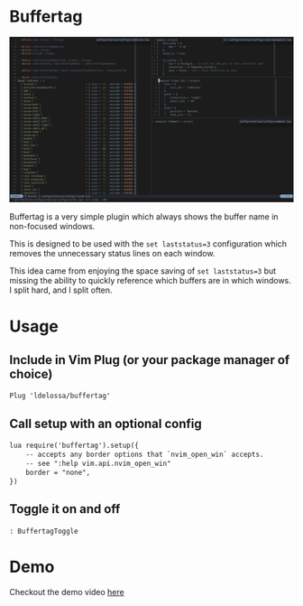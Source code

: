 # Buffertag

![buffertag screenshot](./docs/shadow-border.png)

Buffertag is a very simple plugin which always shows the buffer name in non-focused
windows.

This is designed to be used with the `set laststatus=3` configuration which removes
the unnecessary status lines on each window.

This idea came from enjoying the space saving of `set laststatus=3` but missing
the ability to quickly reference which buffers are in which windows. I split 
hard, and I split often. 

# Usage

## Include in Vim Plug (or your package manager of choice)
```
Plug 'ldelossa/buffertag'
```

## Call setup with an optional config
```
lua require('buffertag').setup({
    -- accepts any border options that `nvim_open_win` accepts.
    -- see ":help vim.api.nvim_open_win"
    border = "none",
})
```

## Toggle it on and off
```
: BuffertagToggle
```

# Demo

Checkout the demo video [here](https://youtu.be/NhhsLYnYjRU)

